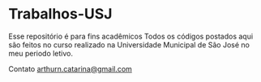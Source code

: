 # Trabalhos-USJ
Esse repositório é para fins acadêmicos
Todos os códigos postados aqui são feitos no curso realizado na Universidade Municipal de São José no meu periodo letivo.

Contato arthurn.catarina@gmail.com
